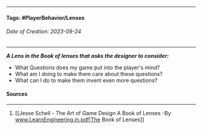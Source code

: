__________________________________________________________________________
#### **Tags:** #PlayerBehavior/Lenses 
###### *Date of Creation: 2023-09-24*
__________________________________________________________________________

***A Lens in the Book of lenses that asks the designer to consider:***
- What Questions does my game put into the player's mind?
- What am I doing to make them care about these questions?
- What can I do to make them invent even more questions?
#### Sources
__________________________________________________________________________
1. [[Jesse Schell - The Art of Game Design A Book of Lenses -By www.LearnEngineering.in.pdf|The Book of Lenses]]